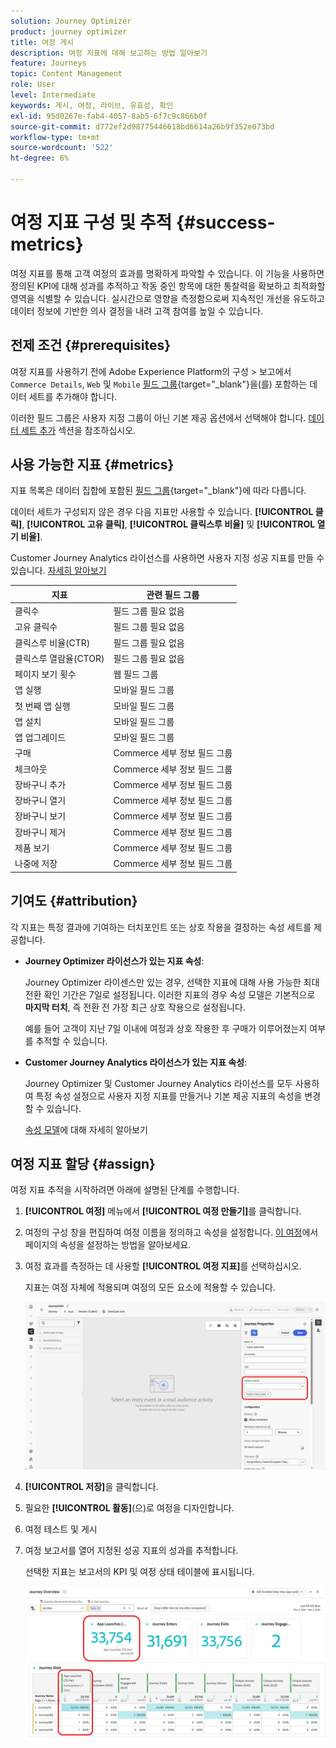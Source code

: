 ```yaml
---
solution: Journey Optimizer
product: journey optimizer
title: 여정 게시
description: 여정 지표에 대해 보고하는 방법 알아보기
feature: Journeys
topic: Content Management
role: User
level: Intermediate
keywords: 게시, 여정, 라이브, 유효성, 확인
exl-id: 95d0267e-fab4-4057-8ab5-6f7c9c866b0f
source-git-commit: d772ef2d98775446618bd6614a26b9f352e073bd
workflow-type: tm+mt
source-wordcount: '522'
ht-degree: 6%

---
```


# 여정 지표 구성 및 추적 {#success-metrics}

여정 지표를 통해 고객 여정의 효과를 명확하게 파악할 수 있습니다. 이 기능을 사용하면 정의된 KPI에 대해 성과를 추적하고 작동 중인 항목에 대한 통찰력을 확보하고 최적화할 영역을 식별할 수 있습니다. 실시간으로 영향을 측정함으로써 지속적인 개선을 유도하고 데이터 정보에 기반한 의사 결정을 내려 고객 참여를 높일 수 있습니다.

## 전제 조건 {#prerequisites}

여정 지표를 사용하기 전에 Adobe Experience Platform의 구성 > 보고에서 `Commerce Details`, `Web` 및 `Mobile` [필드 그룹](https://experienceleague.adobe.com/docs/experience-platform/xdm/tutorials/create-schema-ui.html?lang=ko#field-group){target="_blank"}을(를) 포함하는 데이터 세트를 추가해야 합니다.

이러한 필드 그룹은 사용자 지정 그룹이 아닌 기본 제공 옵션에서 선택해야 합니다. [데이터 세트 추가](../reports/reporting-configuration.md#add-datasets) 섹션을 참조하십시오.

## 사용 가능한 지표 {#metrics}

지표 목록은 데이터 집합에 포함된 [필드 그룹](https://experienceleague.adobe.com/docs/experience-platform/xdm/tutorials/create-schema-ui.html?lang=ko#field-group){target="_blank"}에 따라 다릅니다.

데이터 세트가 구성되지 않은 경우 다음 지표만 사용할 수 있습니다. **[!UICONTROL 클릭]**, **[!UICONTROL 고유 클릭]**, **[!UICONTROL 클릭스루 비율]** 및 **[!UICONTROL 열기 비율]**.

Customer Journey Analytics 라이선스를 사용하면 사용자 지정 성공 지표를 만들 수 있습니다. [자세히 알아보기](https://experienceleague.adobe.com/ko/docs/analytics-platform/using/cja-components/cja-calcmetrics/cm-workflow/participation-metric)


| 지표 | 관련 필드 그룹 |
|-|-|
| 클릭수 | 필드 그룹 필요 없음 |
| 고유 클릭수 | 필드 그룹 필요 없음 |
| 클릭스루 비율(CTR) | 필드 그룹 필요 없음 |
| 클릭스루 열람율(CTOR) | 필드 그룹 필요 없음 |
| 페이지 보기 횟수 | 웹 필드 그룹 |
| 앱 실행 | 모바일 필드 그룹 |
| 첫 번째 앱 실행 | 모바일 필드 그룹 |
| 앱 설치 | 모바일 필드 그룹 |
| 앱 업그레이드 | 모바일 필드 그룹 |
| 구매 | Commerce 세부 정보 필드 그룹 |
| 체크아웃 | Commerce 세부 정보 필드 그룹 |
| 장바구니 추가 | Commerce 세부 정보 필드 그룹 |
| 장바구니 열기 | Commerce 세부 정보 필드 그룹 |
| 장바구니 보기 | Commerce 세부 정보 필드 그룹 |
| 장바구니 제거 | Commerce 세부 정보 필드 그룹 |
| 제품 보기 | Commerce 세부 정보 필드 그룹 |
| 나중에 저장 | Commerce 세부 정보 필드 그룹 |

## 기여도 {#attribution}

각 지표는 특정 결과에 기여하는 터치포인트 또는 상호 작용을 결정하는 속성 세트를 제공합니다.

* **Journey Optimizer 라이선스가 있는 지표 속성**:

  Journey Optimizer 라이센스만 있는 경우, 선택한 지표에 대해 사용 가능한 최대 전환 확인 기간은 7일로 설정됩니다. 이러한 지표의 경우 속성 모델은 기본적으로 **마지막 터치**, 즉 전환 전 가장 최근 상호 작용으로 설정됩니다.

  예를 들어 고객이 지난 7일 이내에 여정과 상호 작용한 후 구매가 이루어졌는지 여부를 추적할 수 있습니다.

* **Customer Journey Analytics 라이선스가 있는 지표 속성**:

  Journey Optimizer 및 Customer Journey Analytics 라이선스를 모두 사용하여 특정 속성 설정으로 사용자 지정 지표를 만들거나 기본 제공 지표의 속성을 변경할 수 있습니다.

  [속성 모델](https://experienceleague.adobe.com/ko/docs/analytics-platform/using/cja-dataviews/component-settings/attribution#attribution-models)에 대해 자세히 알아보기

## 여정 지표 할당 {#assign}

여정 지표 추적을 시작하려면 아래에 설명된 단계를 수행합니다.

1. **[!UICONTROL 여정]** 메뉴에서 **[!UICONTROL 여정 만들기]**&#x200B;를 클릭합니다.

1. 여정의 구성 창을 편집하여 여정 이름을 정의하고 속성을 설정합니다. [이 여정](../building-journeys/journey-properties.md)에서 페이지의 속성을 설정하는 방법을 알아보세요.

1. 여정 효과를 측정하는 데 사용할 **[!UICONTROL 여정 지표]**&#x200B;를 선택하십시오.

   지표는 여정 자체에 적용되며 여정의 모든 요소에 적용할 수 있습니다.

   ![](assets/success_metric.png)

1. **[!UICONTROL 저장]**&#x200B;을 클릭합니다.

1. 필요한 **[!UICONTROL 활동]**(으)로 여정을 디자인합니다.

1. 여정 테스트 및 게시

1. 여정 보고서를 열어 지정된 성공 지표의 성과를 추적합니다.

   선택한 지표는 보고서의 KPI 및 여정 상태 테이블에 표시됩니다.

   ![](assets/success_metric_2.png)
